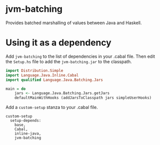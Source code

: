 # jvm-batching

Provides batched marshalling of values between Java and Haskell.

# Using it as a dependency

Add `jvm-batching` to the list of dependencies in your .cabal file.
Then edit the `Setup.hs` file to add the `jvm-batching.jar` to the
classpath.

```Haskell
import Distribution.Simple
import Language.Java.Inline.Cabal
import qualified Language.Java.Batching.Jars

main = do
    jars <- Language.Java.Batching.Jars.getJars
    defaultMainWithHooks (addJarsToClasspath jars simpleUserHooks)
```

Add a `custom-setup` stanza to your .cabal file.

```
custom-setup
  setup-depends:
    base,
    Cabal,
    inline-java,
    jvm-batching
```
